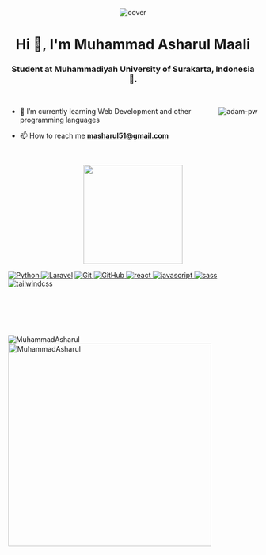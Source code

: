 <div align="center">
<img width="" height = "" src="https://miro.medium.com/max/1444/1*Z5-lWkyzcRB5ahgm9qyxvg.png" alt="cover" />
</div>
<h1 align="center">Hi 👋, I'm Muhammad Asharul Maali</h1>
<h3 align="center">Student at Muhammadiyah University of Surakarta, Indonesia🌟.</h3>

<br>


<p><img align="right" src="https://github.com/Adam-pw/Adam-pw/blob/main/animation_500_kxa883sd.gif" alt="adam-pw" /></p>


- 🌱 I’m currently learning Web Development and other programming languages

- 📫 How to reach me **masharul51@gmail.com**


<br>

<p align='center'>
<img src="https://media.giphy.com/media/TEnXkcsHrP4YedChhA/giphy.gif" width="200" height="200" frameBorder="0" class="giphy-embed" allowFullScreen></img></p>

<p align="left">
<a href="https://www.python.org" target="_blank"> <img src="https://img.shields.io/badge/Python-FFD43B?style=for-the-badge&logo=python&logoColor=darkgreen" alt="Python"/> </a>
<a href="https://laravel.com/" target="_blank"> <img src="https://img.shields.io/badge/Laravel-000000.svg?&style=for-the-badge&logo=Laravel&logoColor=white" alt="Laravel"/></a>
<a href="https://git-scm.com/" target="_blank"> <img src="https://img.shields.io/badge/GIT-E44C30?style=for-the-badge&logo=git&logoColor=white" alt="Git"/> </a>
<a href="https://github.com/" target="_blank"> <img src="https://img.shields.io/badge/GitHub-100000?style=for-the-badge&logo=github&logoColor=white" alt="GitHub"/>
<a href="https://www.reactjs.org/" target="_blank"> <img src="https://img.shields.io/badge/React-FCC624?style=for-the-badge&logo=react&logoColor=black" alt="react"/> </a>
<a href="https://www.javascript.com/" target="_blank"> <img src="https://img.shields.io/badge/Javascript-F80000?style=for-the-badge&logo=javascript&logoColor=black" alt="javascript"/> </a>
 <a href="https://sass-lang.com/" target="_blank"> <img src="https://img.shields.io/badge/Sass-F80000?style=for-the-badge&logo=sass&logoColor=black" alt="sass"/> </a>
 <a href="https://www.tailwindcss.com/" target="_blank"> <img src="https://img.shields.io/badge/tailwindcss-F80000?style=for-the-badge&logo=tailwindcss&logoColor=black" alt="tailwindcss"/> </a>

<br><br><br><br>
 
<p><img align="left" src="https://github-readme-stats.vercel.app/api/top-langs?username=MuhammadAsharul&show_icons=true&locale=en&layout=compact" alt="MuhammadAsharul" /></p>

<p>&nbsp;<img align="center" src="https://github-readme-stats.vercel.app/api?username=MuhammadAsharul&count_private=true&show_icons=true" alt="MuhammadAsharul" width="410" /></p>
